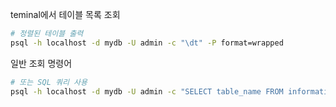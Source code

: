 teminal에서 테이블 목록 조회

```bash
# 정렬된 테이블 출력
psql -h localhost -d mydb -U admin -c "\dt" -P format=wrapped
```


일반 조회 명령어

```bash
# 또는 SQL 쿼리 사용
psql -h localhost -d mydb -U admin -c "SELECT table_name FROM information_schema.tables WHERE table_schema = 'public';"
```